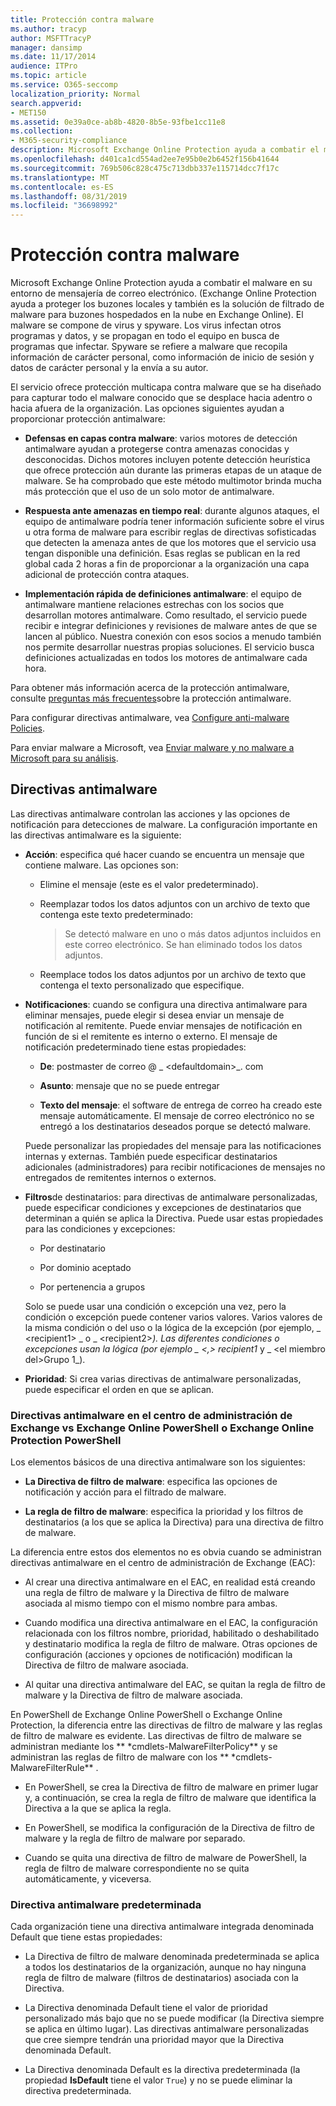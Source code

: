 ```yaml
---
title: Protección contra malware
ms.author: tracyp
author: MSFTTracyP
manager: dansimp
ms.date: 11/17/2014
audience: ITPro
ms.topic: article
ms.service: O365-seccomp
localization_priority: Normal
search.appverid:
- MET150
ms.assetid: 0e39a0ce-ab8b-4820-8b5e-93fbe1cc11e8
ms.collection:
- M365-security-compliance
description: Microsoft Exchange Online Protection ayuda a combatir el malware en su entorno de mensajería de correo electrónico. El malware se compone de virus y spyware. Los virus infectan otros programas y datos, y se propagan en todo el equipo en busca de programas que infectar. Spyware se refiere a malware que recopila información de carácter personal, como información de inicio de sesión y datos de carácter personal y la envía a su autor.
ms.openlocfilehash: d401ca1cd554ad2ee7e95b0e2b6452f156b41644
ms.sourcegitcommit: 769b506c828c475c713dbb337e115714dcc7f17c
ms.translationtype: MT
ms.contentlocale: es-ES
ms.lasthandoff: 08/31/2019
ms.locfileid: "36698992"
---
```

# <a name="anti-malware-protection"></a>Protección contra malware

Microsoft Exchange Online Protection ayuda a combatir el malware en su entorno de mensajería de correo electrónico. (Exchange Online Protection ayuda a proteger los buzones locales y también es la solución de filtrado de malware para buzones hospedados en la nube en Exchange Online). El malware se compone de virus y spyware. Los virus infectan otros programas y datos, y se propagan en todo el equipo en busca de programas que infectar. Spyware se refiere a malware que recopila información de carácter personal, como información de inicio de sesión y datos de carácter personal y la envía a su autor.
  
El servicio ofrece protección multicapa contra malware que se ha diseñado para capturar todo el malware conocido que se desplace hacia adentro o hacia afuera de la organización. Las opciones siguientes ayudan a proporcionar protección antimalware:
  
- **Defensas en capas contra malware**: varios motores de detección antimalware ayudan a protegerse contra amenazas conocidas y desconocidas. Dichos motores incluyen potente detección heurística que ofrece protección aún durante las primeras etapas de un ataque de malware. Se ha comprobado que este método multimotor brinda mucha más protección que el uso de un solo motor de antimalware.

- **Respuesta ante amenazas en tiempo real**: durante algunos ataques, el equipo de antimalware podría tener información suficiente sobre el virus u otra forma de malware para escribir reglas de directivas sofisticadas que detecten la amenaza antes de que los motores que el servicio usa tengan disponible una definición. Esas reglas se publican en la red global cada 2 horas a fin de proporcionar a la organización una capa adicional de protección contra ataques. 

- **Implementación rápida de definiciones antimalware**: el equipo de antimalware mantiene relaciones estrechas con los socios que desarrollan motores antimalware. Como resultado, el servicio puede recibir e integrar definiciones y revisiones de malware antes de que se lancen al público. Nuestra conexión con esos socios a menudo también nos permite desarrollar nuestras propias soluciones. El servicio busca definiciones actualizadas en todos los motores de antimalware cada hora.

Para obtener más información acerca de la protección antimalware, consulte [preguntas más frecuentes](anti-malware-protection-faq-eop.md)sobre la protección antimalware.

Para configurar directivas antimalware, vea [Configure anti-malware Policies](configure-anti-malware-policies.md).

Para enviar malware a Microsoft, vea [Enviar malware y no malware a Microsoft para su análisis](submitting-malware-and-non-malware-to-microsoft-for-analysis.md).
  
## <a name="anti-malware-policies"></a>Directivas antimalware

Las directivas antimalware controlan las acciones y las opciones de notificación para detecciones de malware. La configuración importante en las directivas antimalware es la siguiente:

- **Acción**: especifica qué hacer cuando se encuentra un mensaje que contiene malware. Las opciones son:

  - Elimine el mensaje (este es el valor predeterminado).

  - Reemplazar todos los datos adjuntos con un archivo de texto que contenga este texto predeterminado:

    > Se detectó malware en uno o más datos adjuntos incluidos en este correo electrónico. Se han eliminado todos los datos adjuntos.

  - Reemplace todos los datos adjuntos por un archivo de texto que contenga el texto personalizado que especifique.

- **Notificaciones**: cuando se configura una directiva antimalware para eliminar mensajes, puede elegir si desea enviar un mensaje de notificación al remitente. Puede enviar mensajes de notificación en función de si el remitente es interno o externo. El mensaje de notificación predeterminado tiene estas propiedades:

  - **De**: postmaster de correo @ _ \<defaultdomain\>_. com

  - **Asunto**: mensaje que no se puede entregar

  - **Texto del mensaje**: el software de entrega de correo ha creado este mensaje automáticamente. El mensaje de correo electrónico no se entregó a los destinatarios deseados porque se detectó malware.

  Puede personalizar las propiedades del mensaje para las notificaciones internas y externas. También puede especificar destinatarios adicionales (administradores) para recibir notificaciones de mensajes no entregados de remitentes internos o externos.

- **Filtros**de destinatarios: para directivas de antimalware personalizadas, puede especificar condiciones y excepciones de destinatarios que determinan a quién se aplica la Directiva. Puede usar estas propiedades para las condiciones y excepciones:

  - Por destinatario

  - Por dominio aceptado

  - Por pertenencia a grupos

  Solo se puede usar una condición o excepción una vez, pero la condición o excepción puede contener varios valores. Varios valores de la misma condición o del uso o la lógica de la excepción (por ejemplo, _ \<recipient1\> _ o _ \<recipient2\>_). Las diferentes condiciones o excepciones usan la lógica (por ejemplo _ \<,\> recipient1_ y _ \<el miembro del\>Grupo 1_).

- **Prioridad**: Si crea varias directivas de antimalware personalizadas, puede especificar el orden en que se aplican.

### <a name="anti-malware-policies-in-the-exchange-admin-center-vs-exchange-online-powershell-or-exchange-online-protection-powershell"></a>Directivas antimalware en el centro de administración de Exchange vs Exchange Online PowerShell o Exchange Online Protection PowerShell

Los elementos básicos de una directiva antimalware son los siguientes:

- **La Directiva de filtro de malware**: especifica las opciones de notificación y acción para el filtrado de malware.

- **La regla de filtro de malware**: especifica la prioridad y los filtros de destinatarios (a los que se aplica la Directiva) para una directiva de filtro de malware.

La diferencia entre estos dos elementos no es obvia cuando se administran directivas antimalware en el centro de administración de Exchange (EAC):

- Al crear una directiva antimalware en el EAC, en realidad está creando una regla de filtro de malware y la Directiva de filtro de malware asociada al mismo tiempo con el mismo nombre para ambas.

- Cuando modifica una directiva antimalware en el EAC, la configuración relacionada con los filtros nombre, prioridad, habilitado o deshabilitado y destinatario modifica la regla de filtro de malware. Otras opciones de configuración (acciones y opciones de notificación) modifican la Directiva de filtro de malware asociada.

- Al quitar una directiva antimalware del EAC, se quitan la regla de filtro de malware y la Directiva de filtro de malware asociada.

En PowerShell de Exchange Online PowerShell o Exchange Online Protection, la diferencia entre las directivas de filtro de malware y las reglas de filtro de malware es evidente. Las directivas de filtro de malware se administran mediante los ** \*cmdlets-MalwareFilterPolicy** y se administran las reglas de filtro de malware con los ** \*cmdlets-MalwareFilterRule** .

- En PowerShell, se crea la Directiva de filtro de malware en primer lugar y, a continuación, se crea la regla de filtro de malware que identifica la Directiva a la que se aplica la regla.

- En PowerShell, se modifica la configuración de la Directiva de filtro de malware y la regla de filtro de malware por separado.

- Cuando se quita una directiva de filtro de malware de PowerShell, la regla de filtro de malware correspondiente no se quita automáticamente, y viceversa.

### <a name="default-anti-malware-policy"></a>Directiva antimalware predeterminada

Cada organización tiene una directiva antimalware integrada denominada Default que tiene estas propiedades:

- La Directiva de filtro de malware denominada predeterminada se aplica a todos los destinatarios de la organización, aunque no hay ninguna regla de filtro de malware (filtros de destinatarios) asociada con la Directiva.

- La Directiva denominada Default tiene el valor de prioridad personalizado más bajo que no se puede modificar (la Directiva siempre se aplica en último lugar). Las directivas antimalware personalizadas que cree siempre tendrán una prioridad mayor que la Directiva denominada Default.

- La Directiva denominada Default es la directiva predeterminada (la propiedad **IsDefault** tiene el valor `True`) y no se puede eliminar la directiva predeterminada.
